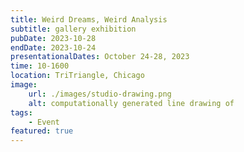 ```yaml
---
title: Weird Dreams, Weird Analysis
subtitle: gallery exhibition 
pubDate: 2023-10-28
endDate: 2023-10-24
presentationalDates: October 24-28, 2023
time: 10-1600
location: TriTriangle, Chicago
image:
    url: ./images/studio-drawing.png
    alt: computationally generated line drawing of 
tags:
    - Event
featured: true
---
```

